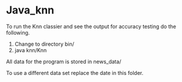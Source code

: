 # Java_knn


To run the Knn classier and see the output for accuracy testing do the following.

1. Change to directory bin/
2. java knn/Knn

All data for the program is stored in news_data/

To use a different data set replace the date in this folder.


